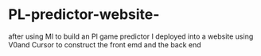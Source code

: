 # PL-predictor-website-
after using Ml to build an Pl game predictor I deployed into a website using V0and Cursor to construct the front emd and the back end 
